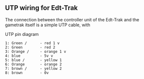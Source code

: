 ## UTP wiring for Edt-Trak

The connection between the controller unit of the Edt-Trak and the gametrak itself is a simple UTP cable, with 

UTP pin diagram

````
1: Green /		- red 1 v
2: Green		- red 2 
3: Orange /		- orange 1 v
4: blue 		- 5v v
5: blue /		- yellow 1 
6: Orange		- orange 2
7: brown /		- yellow 2
8: brown 		- 0v

````

